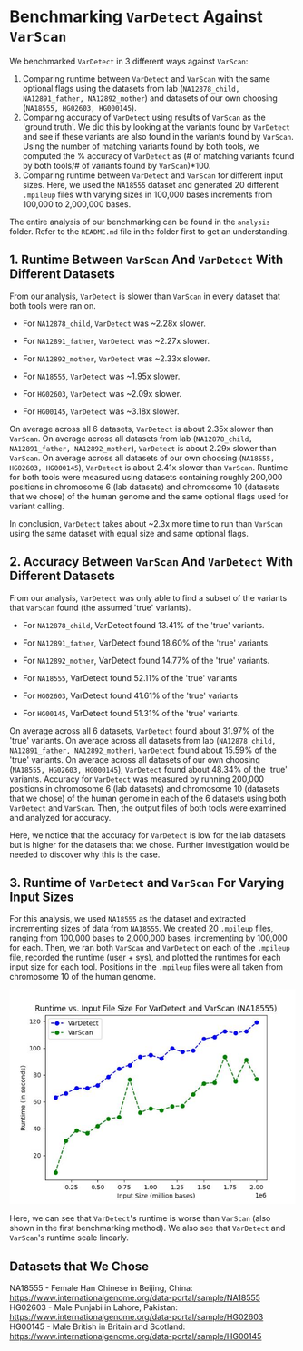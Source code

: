 # Benchmarking `VarDetect` Against `VarScan`

We benchmarked `VarDetect` in 3 different ways against `VarScan`:

1. Comparing runtime between `VarDetect` and `VarScan` with the same optional flags using the datasets from lab (`NA12878_child, NA12891_father, NA12892_mother`) and datasets of our own choosing (`NA18555, HG02603, HG000145`).
2. Comparing accuracy of `VarDetect` using results of `VarScan` as the 'ground truth'. We did this by looking at the variants found by `VarDetect` and see if these variants are also found in the variants found by `VarScan`. Using the number of matching variants found by both tools, we computed the % accuracy of `VarDetect` as (# of matching variants found by both tools/# of variants found by `VarScan`)*100.
3. Comparing runtime between `VarDetect` and `VarScan` for different input sizes. Here, we used the `NA18555` dataset and generated 20 different `.mpileup` files with varying sizes in 100,000 bases increments from 100,000 to 2,000,000 bases.

The entire analysis of our benchmarking can be found in the `analysis` folder. Refer to the `README.md` file in the folder first to get an understanding.

## 1. Runtime Between `VarScan` And `VarDetect` With Different Datasets

From our analysis, `VarDetect` is slower than `VarScan` in every dataset that both tools were ran on. 

- For `NA12878_child`, `VarDetect` was ~2.28x slower.

- For `NA12891_father`, `VarDetect` was ~2.27x slower.

- For `NA12892_mother`, `VarDetect` was ~2.33x slower.

- For `NA18555`, `VarDetect` was ~1.95x slower.

- For `HG02603`, `VarDetect` was ~2.09x slower.

- For `HG00145`, `VarDetect` was ~3.18x slower.

On average across all 6 datasets, `VarDetect` is about 2.35x slower than `VarScan`. On average across all datasets from lab (`NA12878_child, NA12891_father, NA12892_mother`), `VarDetect` is about 2.29x slower than `VarScan`. On average across all datasets of our own choosing (`NA18555, HG02603, HG000145`), `VarDetect` is about 2.41x slower than `VarScan`. Runtime for both tools were measured using datasets containing roughly 200,000 positions in chromosome 6 (lab datasets) and chromosome 10 (datasets that we chose) of the human genome and the same optional flags used for variant calling.

In conclusion, `VarDetect` takes about ~2.3x more time to run than `VarScan` using the same dataset with equal size and same optional flags.
## 2. Accuracy Between `VarScan` And `VarDetect` With Different Datasets

From our analysis, `VarDetect` was only able to find a subset of the variants that `VarScan` found (the assumed 'true' variants).

- For `NA12878_child`, VarDetect found 13.41% of the 'true' variants.

- For `NA12891_father`, VarDetect found 18.60% of the 'true' variants.

- For `NA12892_mother`, VarDetect found 14.77% of the 'true' variants.

- For `NA18555`, VarDetect found 52.11% of the 'true' variants

- For `HG02603`, VarDetect found 41.61% of the 'true' variants

- For `HG00145`, VarDetect found 51.31% of the 'true' variants.

On average across all 6 datasets, `VarDetect` found about 31.97% of the 'true' variants. On average across all datasets from lab (`NA12878_child, NA12891_father, NA12892_mother`), `VarDetect` found about 15.59% of the 'true' variants. On average across all datasets of our own choosing (`NA18555, HG02603, HG000145`), `VarDetect` found about 48.34% of the 'true' variants. Accuracy for `VarDetect` was measured by running 200,000 positions in chromosome 6 (lab datasets) and chromosome 10 (datasets that we chose) of the human genome in each of the 6 datasets using both `VarDetect` and `VarScan`. Then, the output files of both tools were examined and analyzed for accuracy.

Here, we notice that the accuracy for `VarDetect` is low for the lab datasets but is higher for the datasets that we chose. Further investigation would be needed to discover why this is the case.

## 3. Runtime of `VarDetect` and `VarScan` For Varying Input Sizes

For this analysis, we used `NA18555` as the dataset and extracted incrementing sizes of data from `NA18555`. We created 20 `.mpileup` files, ranging from 100,000 bases to 2,000,000 bases, incrementing by 100,000 for each. Then, we ran both `VarScan` and `VarDetect` on each of the `.mpileup` file, recorded the runtime (user + sys), and plotted the runtimes for each input size for each tool. Positions in the `.mpileup` files were all taken from chromosome 10 of the human genome.

![runtimeGraph](runtimeByInputSize.jpg)

Here, we can see that `VarDetect`'s runtime is worse than `VarScan` (also shown in the first benchmarking method). We also see that `VarDetect` and `VarScan`'s runtime scale linearly.

## Datasets that We Chose

NA18555 - Female Han Chinese in Beijing, China: https://www.internationalgenome.org/data-portal/sample/NA18555  
HG02603 - Male Punjabi in Lahore, Pakistan: https://www.internationalgenome.org/data-portal/sample/HG02603  
HG00145 - Male British in Britain and Scotland:  https://www.internationalgenome.org/data-portal/sample/HG00145
